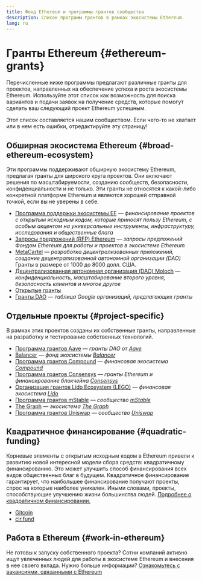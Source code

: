 ```yaml
---
title: Фонд Ethereum и программы грантов сообщества
description: Список программ грантов в рамках экосистемы Ethereum.
lang: ru
---
```


# Гранты Ethereum {#ethereum-grants}

Перечисленные ниже программы предлагают различные гранты для проектов, направленных на обеспечение успеха и роста экосистемы Ethereum. Используйте этот список как возможность для поиска вариантов и подачи заявок на получение средств, которые помогут сделать ваш следующий проект Ethereum успешным.

Этот список составляется нашим сообществом. Если чего-то не хватает или в нем есть ошибки, отредактируйте эту страницу!

## Обширная экосистема Ethereum {#broad-ethereum-ecosystem}

Эти программы поддерживают обширную экосистему Ethereum, предлагая гранты для широкого круга проектов. Они включают решения по масштабируемости, созданию сообществ, безопасности, конфиденциальности и не только. Эти гранты не относятся к какой-либо конкретной платформе Ethereum и являются хорошей отправной точкой, если вы не уверены в себе.

- [Программа поддержки экосистемы EF](https://esp.ethereum.foundation) — _финансирование проектов с открытым исходным кодом, которые приносят пользу Ethereum, с особым акцентом на универсальные инструменты, инфраструктуру, исследования и общественные блага_
- [Запросы предложений (RFP) Ethereum](https://github.com/ethereum/requests-for-proposals) — _запросы предложений Фондом Ethereum для работы и проектов в экосистеме Ethereum_
- [MetaCartel](https://www.metacartel.org/grants/) — _разработка децентрализованных приложений, создание децентрализованной автономной организации (DAO)_ Гранты в размере от 1000 до 8000 долл. США.
- [Децентрализованная автономная организация (DAO) Moloch](https://www.molochdao.com/) — _конфиденциальность, масштабирование второго уровня, безопасность клиентов и многое другое_
- [Открытые гранты](https://opengrants.com/explore)
- [Гранты DAO](https://docs.google.com/spreadsheets/d/1XHc-p_MHNRdjacc8uOEjtPoWL86olP4GyxAJOFO0zxY/edit#gid=0) — _таблица Google организаций, предлагающих гранты_

## Отдельные проекты {#project-specific}

В рамках этих проектов созданы их собственные гранты, направленные на разработку и тестирование собственных технологий.

- [Программа грантов Aave](https://aavegrants.org/) — _гранты DAO от [Aave](https://aave.com/)_
- [Balancer](https://balancergrants.notion.site/Balancer-Community-Grants-23e562c5bc4347cd8304637bff0058e6) — _фонд экосистемы [Balancer](https://balancer.fi/)_
- [Программа грантов Compound](https://compoundgrants.org/) — _финансовая экосистема [Compound](https://compound.finance/)_
- [Программа грантов Consensys](https://consensys.net/grants/) — _гранты Ethereum и финансирование блокчейна [Consensys](https://consensys.net/)_
- [Организация грантов Lido Ecosystem (LEGO)](https://lego.lido.fi/) — _финансовая экосистема [Lido](https://lido.fi/)_
- [Программа грантов mStable](https://docs.mstable.org/advanced/grants-program) — _сообщество [mStable](https://mstable.org/)_
- [The Graph](https://airtable.com/shrdfvnFvVch3IOVm) — _экосистема [The Graph](https://thegraph.com/)_
- [Программа грантов Uniswap](https://www.unigrants.org/) — _сообщество [Uniswap](https://uniswap.org/)_

## Квадратичное финансирование {#quadratic-funding}

Корневые элементы с открытым исходным кодом в Ethereum привели к развитию новой интересной модели сбора средств: квадратичному финансированию. Это может улучшить способ финансирования всех видов общественных благ в будущем. Квадратичное финансирование гарантирует, что наибольшее финансирование получают проекты, спрос на которые наиболее уникален. Иными словами, проекты, способствующие улучшению жизни большинства людей. [Подробнее о квадратичном финансировании.](/defi/#quadratic-funding)

- [Gitcoin](https://gitcoin.co/grants)
- [clr.fund](https://clr.fund/)

## Работа в Ethereum {#work-in-ethereum}

Не готовы к запуску собственного проекта? Сотни компаний активно ищут увлеченных людей для работы в экосистеме Ethereum и внесения в нее своего вклада. Нужно больше информации? [Ознакомьтесь с вакансиями, связанными с Ethereum](/community/get-involved/#ethereum-jobs)
